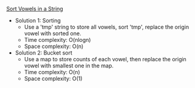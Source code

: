 [Sort Vowels in a String](https://leetcode.com/problems/sort-vowels-in-a-string/description/)  

- Solution 1: Sorting
    - Use a 'tmp' string to store all vowels, sort 'tmp', replace the origin vowel with sorted one.
    - Time complexity: O(nlogn)
    - Space complexity: O(n)
- Solution 2: Bucket sort
    - Use a map to store counts of each vowel, then replace the origin vowel with smallest one in the map.
    - Time complexity: O(n)
    - Space complexity: O(1)